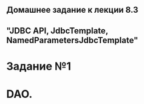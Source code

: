## Домашнее задание к лекции 8.3
## "JDBC API, JdbcTemplate, NamedParametersJdbcTemplate"

# Задание №1 

#  DAO.